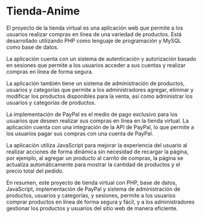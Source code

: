 # Tienda-Anime
El proyecto de la tienda virtual es una aplicación web que permite a los usuarios realizar compras en línea de una variedad de productos. Está desarrollado utilizando PHP como lenguaje de programación y MySQL como base de datos.

La aplicación cuenta con un sistema de autenticación y autorización basado en sesiones que permite a los usuarios acceder a sus cuentas y realizar compras en línea de forma segura.

La aplicación también tiene un sistema de administración de productos, usuarios y categorías que permite a los administradores agregar, eliminar y modificar los productos disponibles para la venta, así como administrar los usuarios y categorías de productos.

La implementación de PayPal es el medio de pago exclusivo para los usuarios que deseen realizar sus compras en línea en la tienda virtual. La aplicación cuenta con una integración de la API de PayPal, lo que permite a los usuarios pagar sus compras con una cuenta de PayPal.

La aplicación utiliza JavaScript para mejorar la experiencia del usuario al realizar acciones de forma dinámica sin necesidad de recargar la página, por ejemplo, al agregar un producto al carrito de compras, la página se actualiza automáticamente para mostrar la cantidad de productos y el precio total del pedido.

En resumen, este proyecto de tienda virtual con PHP, base de datos, JavaScript, implementación de PayPal y sistema de administración de productos, usuarios y categorías, y sesiones, permite a los usuarios comprar productos en línea de forma segura y fácil, y a los administradores gestionar los productos y usuarios del sitio web de manera eficiente.
